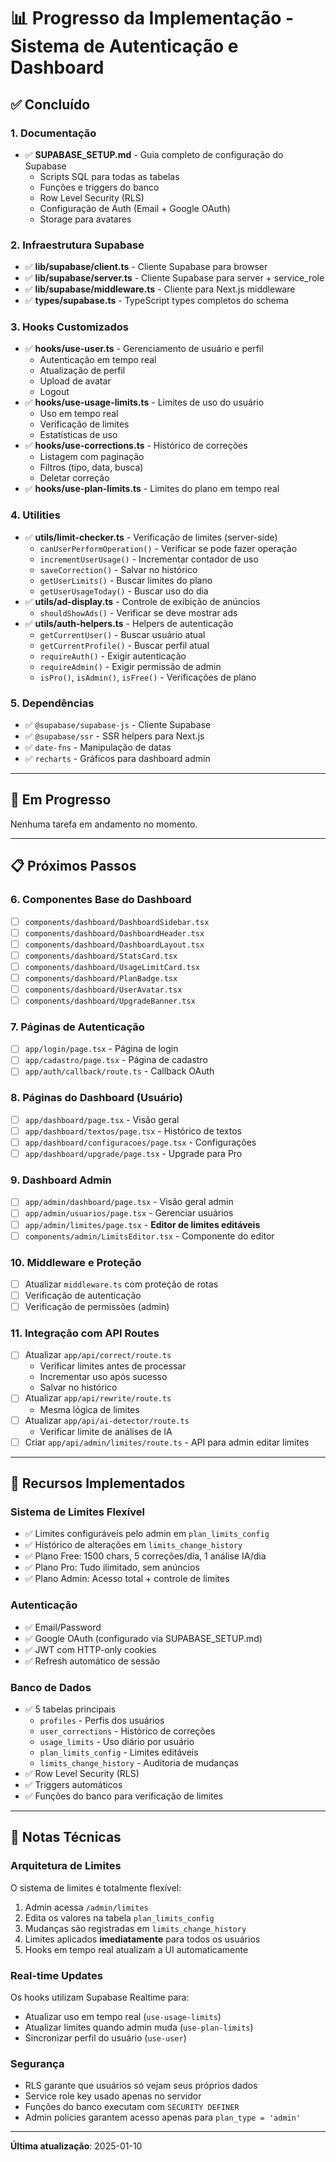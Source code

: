 # 📊 Progresso da Implementação - Sistema de Autenticação e Dashboard

## ✅ Concluído

### 1. Documentação
- ✅ **SUPABASE_SETUP.md** - Guia completo de configuração do Supabase
  - Scripts SQL para todas as tabelas
  - Funções e triggers do banco
  - Row Level Security (RLS)
  - Configuração de Auth (Email + Google OAuth)
  - Storage para avatares

### 2. Infraestrutura Supabase
- ✅ **lib/supabase/client.ts** - Cliente Supabase para browser
- ✅ **lib/supabase/server.ts** - Cliente Supabase para server + service_role
- ✅ **lib/supabase/middleware.ts** - Cliente para Next.js middleware
- ✅ **types/supabase.ts** - TypeScript types completos do schema

### 3. Hooks Customizados
- ✅ **hooks/use-user.ts** - Gerenciamento de usuário e perfil
  - Autenticação em tempo real
  - Atualização de perfil
  - Upload de avatar
  - Logout
- ✅ **hooks/use-usage-limits.ts** - Limites de uso do usuário
  - Uso em tempo real
  - Verificação de limites
  - Estatísticas de uso
- ✅ **hooks/use-corrections.ts** - Histórico de correções
  - Listagem com paginação
  - Filtros (tipo, data, busca)
  - Deletar correção
- ✅ **hooks/use-plan-limits.ts** - Limites do plano em tempo real

### 4. Utilities
- ✅ **utils/limit-checker.ts** - Verificação de limites (server-side)
  - `canUserPerformOperation()` - Verificar se pode fazer operação
  - `incrementUserUsage()` - Incrementar contador de uso
  - `saveCorrection()` - Salvar no histórico
  - `getUserLimits()` - Buscar limites do plano
  - `getUserUsageToday()` - Buscar uso do dia
- ✅ **utils/ad-display.ts** - Controle de exibição de anúncios
  - `shouldShowAds()` - Verificar se deve mostrar ads
- ✅ **utils/auth-helpers.ts** - Helpers de autenticação
  - `getCurrentUser()` - Buscar usuário atual
  - `getCurrentProfile()` - Buscar perfil atual
  - `requireAuth()` - Exigir autenticação
  - `requireAdmin()` - Exigir permissão de admin
  - `isPro()`, `isAdmin()`, `isFree()` - Verificações de plano

### 5. Dependências
- ✅ `@supabase/supabase-js` - Cliente Supabase
- ✅ `@supabase/ssr` - SSR helpers para Next.js
- ✅ `date-fns` - Manipulação de datas
- ✅ `recharts` - Gráficos para dashboard admin

---

## 🚧 Em Progresso

Nenhuma tarefa em andamento no momento.

---

## 📋 Próximos Passos

### 6. Componentes Base do Dashboard
- [ ] `components/dashboard/DashboardSidebar.tsx`
- [ ] `components/dashboard/DashboardHeader.tsx`
- [ ] `components/dashboard/DashboardLayout.tsx`
- [ ] `components/dashboard/StatsCard.tsx`
- [ ] `components/dashboard/UsageLimitCard.tsx`
- [ ] `components/dashboard/PlanBadge.tsx`
- [ ] `components/dashboard/UserAvatar.tsx`
- [ ] `components/dashboard/UpgradeBanner.tsx`

### 7. Páginas de Autenticação
- [ ] `app/login/page.tsx` - Página de login
- [ ] `app/cadastro/page.tsx` - Página de cadastro
- [ ] `app/auth/callback/route.ts` - Callback OAuth

### 8. Páginas do Dashboard (Usuário)
- [ ] `app/dashboard/page.tsx` - Visão geral
- [ ] `app/dashboard/textos/page.tsx` - Histórico de textos
- [ ] `app/dashboard/configuracoes/page.tsx` - Configurações
- [ ] `app/dashboard/upgrade/page.tsx` - Upgrade para Pro

### 9. Dashboard Admin
- [ ] `app/admin/dashboard/page.tsx` - Visão geral admin
- [ ] `app/admin/usuarios/page.tsx` - Gerenciar usuários
- [ ] `app/admin/limites/page.tsx` - **Editor de limites editáveis**
- [ ] `components/admin/LimitsEditor.tsx` - Componente do editor

### 10. Middleware e Proteção
- [ ] Atualizar `middleware.ts` com proteção de rotas
- [ ] Verificação de autenticação
- [ ] Verificação de permissões (admin)

### 11. Integração com API Routes
- [ ] Atualizar `app/api/correct/route.ts`
  - Verificar limites antes de processar
  - Incrementar uso após sucesso
  - Salvar no histórico
- [ ] Atualizar `app/api/rewrite/route.ts`
  - Mesma lógica de limites
- [ ] Atualizar `app/api/ai-detector/route.ts`
  - Verificar limite de análises de IA
- [ ] Criar `app/api/admin/limites/route.ts` - API para admin editar limites

---

## 🎯 Recursos Implementados

### Sistema de Limites Flexível
- ✅ Limites configuráveis pelo admin em `plan_limits_config`
- ✅ Histórico de alterações em `limits_change_history`
- ✅ Plano Free: 1500 chars, 5 correções/dia, 1 análise IA/dia
- ✅ Plano Pro: Tudo ilimitado, sem anúncios
- ✅ Plano Admin: Acesso total + controle de limites

### Autenticação
- ✅ Email/Password
- ✅ Google OAuth (configurado via SUPABASE_SETUP.md)
- ✅ JWT com HTTP-only cookies
- ✅ Refresh automático de sessão

### Banco de Dados
- ✅ 5 tabelas principais
  - `profiles` - Perfis dos usuários
  - `user_corrections` - Histórico de correções
  - `usage_limits` - Uso diário por usuário
  - `plan_limits_config` - Limites editáveis
  - `limits_change_history` - Auditoria de mudanças
- ✅ Row Level Security (RLS)
- ✅ Triggers automáticos
- ✅ Funções do banco para verificação de limites

---

## 📝 Notas Técnicas

### Arquitetura de Limites
O sistema de limites é totalmente flexível:
1. Admin acessa `/admin/limites`
2. Edita os valores na tabela `plan_limits_config`
3. Mudanças são registradas em `limits_change_history`
4. Limites aplicados **imediatamente** para todos os usuários
5. Hooks em tempo real atualizam a UI automaticamente

### Real-time Updates
Os hooks utilizam Supabase Realtime para:
- Atualizar uso em tempo real (`use-usage-limits`)
- Atualizar limites quando admin muda (`use-plan-limits`)
- Sincronizar perfil do usuário (`use-user`)

### Segurança
- RLS garante que usuários só vejam seus próprios dados
- Service role key usado apenas no servidor
- Funções do banco executam com `SECURITY DEFINER`
- Admin policies garantem acesso apenas para `plan_type = 'admin'`

---

**Última atualização**: 2025-01-10
